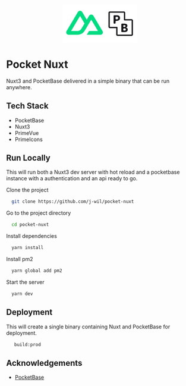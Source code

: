<div align="center">
<img
    width=40%
    src="app/public/images/logos/pocketnuxt.svg"
    alt="pocketnuxt logo"
/>

</div>

# Pocket Nuxt

Nuxt3 and PocketBase delivered in a simple binary that can be run anywhere.


## Tech Stack
- PocketBase
- Nuxt3
- PrimeVue
- PrimeIcons


## Run Locally
This will run both a Nuxt3 dev server with hot reload and a pocketbase instance with a authentication and an api ready to go.


Clone the project

```bash
  git clone https://github.com/j-wil/pocket-nuxt
```

Go to the project directory

```bash
  cd pocket-nuxt
```

Install dependencies

```bash
  yarn install
```

Install pm2

```bash
  yarn global add pm2
```

Start the server

```bash
  yarn dev
```


## Deployment

This will create a single binary containing Nuxt and PocketBase for deployment.

```bash
   build:prod
```


## Acknowledgements

 - [PocketBase](https://github.com/pocketbase/pocketbase)